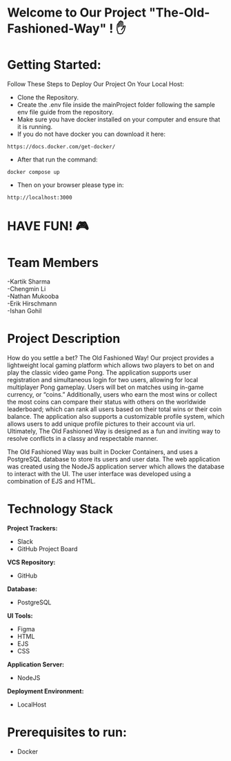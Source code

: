 # Welcome to Our Project "The-Old-Fashioned-Way" ! :hand:

# Getting Started:
Follow These Steps to Deploy Our Project On Your Local Host:

- Clone the Repository.
- Create the .env file inside the mainProject folder following the sample env file guide from the repository.
- Make sure you have docker installed on your computer and ensure that it is running.
- If you do not have docker you can download it here:
```
https://docs.docker.com/get-docker/
```
- After that run the command:
```
docker compose up
```
- Then on your browser please type in: 
```
http://localhost:3000
```
# HAVE FUN! :video_game:

# Team Members
  -Kartik Sharma
  <br>
  -Chengmin Li
  <br>
  -Nathan Mukooba
  <br>
  -Erik Hirschmann
  <br>
  -Ishan Gohil

# Project Description
How do you settle a bet? The Old Fashioned Way! Our project provides a lightweight local gaming platform which allows two players to bet on and play the classic video game Pong. The application supports user registration and simultaneous login for two users, allowing for local multiplayer Pong gameplay. Users will bet on matches using in-game currency, or “coins.” Additionally, users who earn the most wins or collect the most coins can compare their status with others on the worldwide leaderboard; which can rank all users based on their total wins or their coin balance. The application also supports a customizable profile system, which allows users to add unique profile pictures to their account via url. Ultimately, The Old Fashioned Way is designed as a fun and inviting way to resolve conflicts in a classy and respectable manner.

The Old Fashioned Way was built in Docker Containers, and uses a PostgreSQL database to store its users and user data. The web application was created using the NodeJS application server which allows the database to interact with the UI. The user interface was developed using a combination of EJS and HTML.

# Technology Stack
**Project Trackers:** <br>
- Slack <br>
- GitHub Project Board <br>

**VCS Repository:** <br>
- GitHub <br>

**Database:** <br>
- PostgreSQL <br>

**UI Tools:** <br>
- Figma <br>
- HTML <br>
- EJS <br>
- CSS <br>

**Application Server:** <br>
- NodeJS <br>

**Deployment Environment:** <br>
- LocalHost

# Prerequisites to run:
- Docker
